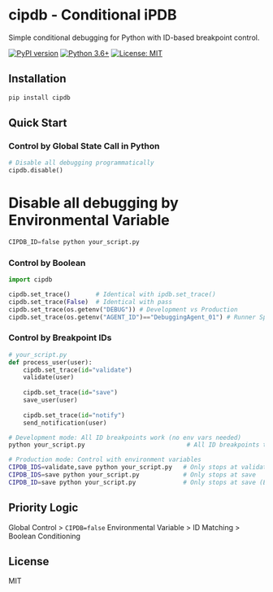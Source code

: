 <!-- ---
!-- Timestamp: 2025-08-29 04:53:00
!-- Author: ywatanabe
!-- File: /home/ywatanabe/proj/cipdb/README.md
!-- --- -->

# cipdb - Conditional iPDB

Simple conditional debugging for Python with ID-based breakpoint control.

[![PyPI version](https://badge.fury.io/py/cipdb.svg)](https://badge.fury.io/py/cipdb)
[![Python 3.6+](https://img.shields.io/badge/python-3.6+-blue.svg)](https://www.python.org/downloads/)
[![License: MIT](https://img.shields.io/badge/License-MIT-yellow.svg)](https://opensource.org/licenses/MIT)

## Installation

```bash
pip install cipdb
```

## Quick Start

### Control by Global State Call in Python

```python
# Disable all debugging programmatically
cipdb.disable()
```

# Disable all debugging by Environmental Variable

``` python
CIPDB_ID=false python your_script.py
```

### Control by Boolean

```python
import cipdb

cipdb.set_trace()       # Identical with ipdb.set_trace()
cipdb.set_trace(False)  # Identical with pass
cipdb.set_trace(os.getenv("DEBUG")) # Development vs Production
cipdb.set_trace(os.getenv("AGENT_ID")=="DebuggingAgent_01") # Runner Specific for debugging by multiple agent
```

### Control by Breakpoint IDs
``` python
# your_script.py
def process_user(user):
    cipdb.set_trace(id="validate")
    validate(user)
    
    cipdb.set_trace(id="save")
    save_user(user)
    
    cipdb.set_trace(id="notify")
    send_notification(user)
```

``` bash
# Development mode: All ID breakpoints work (no env vars needed)
python your_script.py                            # All ID breakpoints trigger

# Production mode: Control with environment variables
CIPDB_IDS=validate,save python your_script.py   # Only stops at validate and save
CIPDB_IDS=save python your_script.py            # Only stops at save
CIPDB_ID=save python your_script.py             # Only stops at save (Equivalent to CIPDB_IDS=save)
```

## Priority Logic

Global Control > `CIPDB=false` Environmental Variable > ID Matching > Boolean Conditioning

## License

MIT

<!-- EOF -->